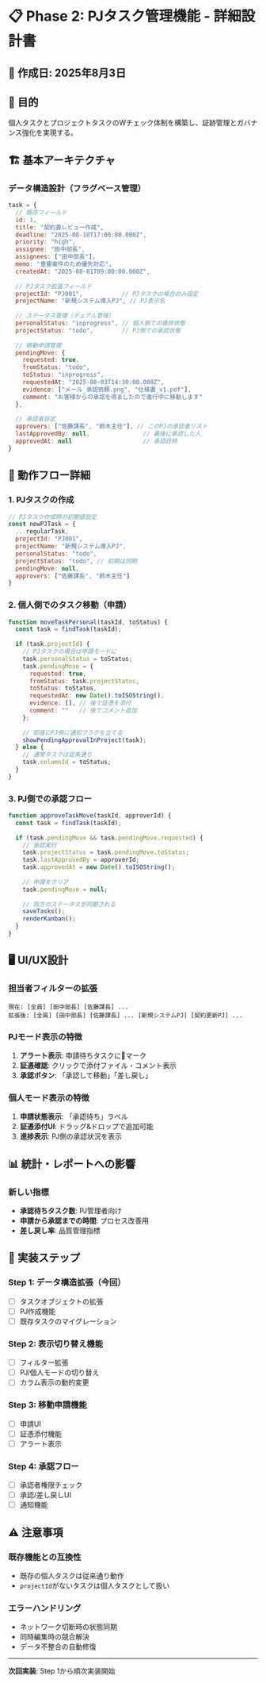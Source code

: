 # 📋 Phase 2: PJタスク管理機能 - 詳細設計書

## 📅 作成日: 2025年8月3日

## 🎯 目的
個人タスクとプロジェクトタスクのWチェック体制を構築し、証跡管理とガバナンス強化を実現する。

## 🏗️ 基本アーキテクチャ

### データ構造設計（フラグベース管理）

```javascript
task = {
  // 既存フィールド
  id: 1,
  title: "契約書レビュー作成",
  deadline: "2025-08-10T17:00:00.000Z",
  priority: "high",
  assignee: "田中部長",
  assignees: ["田中部長"],
  memo: "重要案件のため優先対応",
  createdAt: "2025-08-01T09:00:00.000Z",
  
  // PJタスク拡張フィールド
  projectId: "PJ001",           // PJタスクの場合のみ設定
  projectName: "新規システム導入PJ", // PJ表示名
  
  // ステータス管理（デュアル管理）
  personalStatus: "inprogress", // 個人側での進捗状態
  projectStatus: "todo",        // PJ側での承認状態
  
  // 移動申請管理
  pendingMove: {
    requested: true,
    fromStatus: "todo",
    toStatus: "inprogress", 
    requestedAt: "2025-08-03T14:30:00.000Z",
    evidence: ["メール_承認依頼.png", "仕様書_v1.pdf"],
    comment: "お客様からの承認を得ましたので進行中に移動します"
  },
  
  // 承認者設定
  approvers: ["佐藤課長", "鈴木主任"], // このPJの承認者リスト
  lastApprovedBy: null,               // 最後に承認した人
  approvedAt: null                    // 承認日時
}
```

## 🔄 動作フロー詳細

### 1. PJタスクの作成
```javascript
// PJタスク作成時の初期値設定
const newPJTask = {
  ...regularTask,
  projectId: "PJ001",
  projectName: "新規システム導入PJ",
  personalStatus: "todo",
  projectStatus: "todo", // 初期は同期
  pendingMove: null,
  approvers: ["佐藤課長", "鈴木主任"]
}
```

### 2. 個人側でのタスク移動（申請）
```javascript
function moveTaskPersonal(taskId, toStatus) {
  const task = findTask(taskId);
  
  if (task.projectId) {
    // PJタスクの場合は申請モードに
    task.personalStatus = toStatus;
    task.pendingMove = {
      requested: true,
      fromStatus: task.projectStatus,
      toStatus: toStatus,
      requestedAt: new Date().toISOString(),
      evidence: [], // 後で証憑を添付
      comment: ""   // 後でコメント追加
    };
    
    // 即座にPJ側に通知フラグを立てる
    showPendingApprovalInProject(task);
  } else {
    // 通常タスクは従来通り
    task.columnId = toStatus;
  }
}
```

### 3. PJ側での承認フロー
```javascript
function approveTaskMove(taskId, approverId) {
  const task = findTask(taskId);
  
  if (task.pendingMove && task.pendingMove.requested) {
    // 承認実行
    task.projectStatus = task.pendingMove.toStatus;
    task.lastApprovedBy = approverId;
    task.approvedAt = new Date().toISOString();
    
    // 申請をクリア
    task.pendingMove = null;
    
    // 両方のステータスが同期される
    saveTasks();
    renderKanban();
  }
}
```

## 🖥️ UI/UX設計

### 担当者フィルターの拡張
```
現在: [全員] [田中部長] [佐藤課長] ...
拡張後: [全員] [田中部長] [佐藤課長] ... [新規システムPJ] [契約更新PJ] ...
```

### PJモード表示の特徴
1. **アラート表示**: 申請待ちタスクに🔔マーク
2. **証憑確認**: クリックで添付ファイル・コメント表示
3. **承認ボタン**: 「承認して移動」「差し戻し」

### 個人モード表示の特徴
1. **申請状態表示**: 「承認待ち」ラベル
2. **証憑添付UI**: ドラッグ&ドロップで追加可能
3. **進捗表示**: PJ側の承認状況を表示

## 📊 統計・レポートへの影響

### 新しい指標
- **承認待ちタスク数**: PJ管理者向け
- **申請から承認までの時間**: プロセス改善用
- **差し戻し率**: 品質管理指標

## 🔧 実装ステップ

### Step 1: データ構造拡張（今回）
- [ ] タスクオブジェクトの拡張
- [ ] PJ作成機能
- [ ] 既存タスクのマイグレーション

### Step 2: 表示切り替え機能
- [ ] フィルター拡張
- [ ] PJ/個人モードの切り替え
- [ ] カラム表示の動的変更

### Step 3: 移動申請機能
- [ ] 申請UI
- [ ] 証憑添付機能
- [ ] アラート表示

### Step 4: 承認フロー
- [ ] 承認者権限チェック
- [ ] 承認/差し戻しUI
- [ ] 通知機能

## ⚠️ 注意事項

### 既存機能との互換性
- 既存の個人タスクは従来通り動作
- `projectId`がないタスクは個人タスクとして扱い

### エラーハンドリング
- ネットワーク切断時の状態同期
- 同時編集時の競合解決
- データ不整合の自動修復

---

**次回実装**: Step 1から順次実装開始